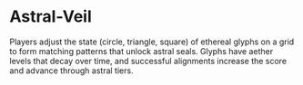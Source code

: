 # Astral-Veil
Players adjust the state (circle, triangle, square) of ethereal glyphs on a grid to form matching patterns that unlock astral seals. Glyphs have aether levels that decay over time, and successful alignments increase the score and advance through astral tiers.
